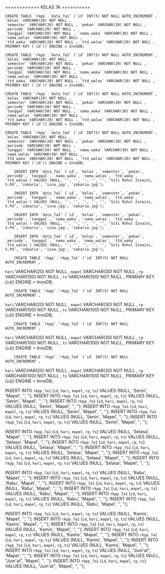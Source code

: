   ============ KELAS 7A ==========
    
    CREATE TABLE `rkpp`.`data_7a1` (`id` INT(5) NOT NULL AUTO_INCREMENT , `kelas` VARCHAR(20) NOT NULL ,
    `semester` VARCHAR(20) NOT NULL , `pekan` VARCHAR(20) NOT NULL , `periode` VARCHAR(20) NOT NULL ,
    `tanggal` VARCHAR(50) NOT NULL , `nama_waka` VARCHAR(30) NOT NULL , `nama_walas` VARCHAR(30) NOT NULL ,
    `ttd_waka` VARCHAR(20) NOT NULL , `ttd_walas` VARCHAR(20) NOT NULL , PRIMARY KEY (`id`)) ENGINE = InnoDB;
    
    CREATE TABLE `rkpp`.`data_7a2` (`id` INT(5) NOT NULL AUTO_INCREMENT , `kelas` VARCHAR(20) NOT NULL ,
    `semester` VARCHAR(20) NOT NULL , `pekan` VARCHAR(20) NOT NULL , `periode` VARCHAR(20) NOT NULL ,
    `tanggal` VARCHAR(50) NOT NULL , `nama_waka` VARCHAR(30) NOT NULL , `nama_walas` VARCHAR(30) NOT NULL ,
    `ttd_waka` VARCHAR(20) NOT NULL , `ttd_walas` VARCHAR(20) NOT NULL , PRIMARY KEY (`id`)) ENGINE = InnoDB;
    
    CREATE TABLE `rkpp`.`data_7a3` (`id` INT(5) NOT NULL AUTO_INCREMENT , `kelas` VARCHAR(20) NOT NULL ,
    `semester` VARCHAR(20) NOT NULL , `pekan` VARCHAR(20) NOT NULL , `periode` VARCHAR(20) NOT NULL ,
    `tanggal` VARCHAR(50) NOT NULL , `nama_waka` VARCHAR(30) NOT NULL , `nama_walas` VARCHAR(30) NOT NULL ,
    `ttd_waka` VARCHAR(20) NOT NULL , `ttd_walas` VARCHAR(20) NOT NULL , PRIMARY KEY (`id`)) ENGINE = InnoDB;
    
    CREATE TABLE `rkpp`.`data_7a4` (`id` INT(5) NOT NULL AUTO_INCREMENT , `kelas` VARCHAR(20) NOT NULL ,
    `semester` VARCHAR(20) NOT NULL , `pekan` VARCHAR(20) NOT NULL , `periode` VARCHAR(20) NOT NULL ,
    `tanggal` VARCHAR(50) NOT NULL , `nama_waka` VARCHAR(30) NOT NULL , `nama_walas` VARCHAR(30) NOT NULL ,
    `ttd_waka` VARCHAR(20) NOT NULL , `ttd_walas` VARCHAR(20) NOT NULL , PRIMARY KEY (`id`)) ENGINE = InnoDB;

        INSERT INTO `data_7a1` (`id`, `kelas`, `semester`, `pekan`, `periode`, `tanggal`, `nama_waka`, `nama_walas`, `ttd_waka`, `ttd_walas`) VALUES (NULL, '', '', '', '', '', 'Siti Rohul Isnaini, S.Pd', 'zakaria', 'isna.jpg', 'zakaria.jpg');

        INSERT INTO `data_7a2` (`id`, `kelas`, `semester`, `pekan`, `periode`, `tanggal`, `nama_waka`, `nama_walas`, `ttd_waka`, `ttd_walas`) VALUES (NULL, '', '', '', '', '', 'Siti Rohul Isnaini, S.Pd', 'zakaria', 'isna.jpg', 'zakaria.jpg');

        INSERT INTO `data_7a3` (`id`, `kelas`, `semester`, `pekan`, `periode`, `tanggal`, `nama_waka`, `nama_walas`, `ttd_waka`, `ttd_walas`) VALUES (NULL, '', '', '', '', '', 'Siti Rohul Isnaini, S.Pd', 'zakaria', 'isna.jpg', 'zakaria.jpg');

        INSERT INTO `data_7a4` (`id`, `kelas`, `semester`, `pekan`, `periode`, `tanggal`, `nama_waka`, `nama_walas`, `ttd_waka`, `ttd_walas`) VALUES (NULL, '', '', '', '', '', 'Siti Rohul Isnaini, S.Pd', 'zakaria', 'isna.jpg', 'zakaria.jpg');

        CREATE TABLE `rkpp`.`rkpp_7a1` (`id` INT(5) NOT NULL AUTO_INCREMENT , 
`hari` VARCHAR(20) NOT NULL , `mapel` VARCHAR(30) NOT NULL , `rp` VARCHAR(100) NOT NULL , 
`ts` VARCHAR(100) NOT NULL , PRIMARY KEY (`id`)) ENGINE = InnoDB;

        CREATE TABLE `rkpp`.`rkpp_7a2` (`id` INT(5) NOT NULL AUTO_INCREMENT , 
`hari` VARCHAR(20) NOT NULL , `mapel` VARCHAR(30) NOT NULL , `rp` VARCHAR(100) NOT NULL , 
`ts` VARCHAR(100) NOT NULL , PRIMARY KEY (`id`)) ENGINE = InnoDB;

        CREATE TABLE `rkpp`.`rkpp_7a3` (`id` INT(5) NOT NULL AUTO_INCREMENT , 
`hari` VARCHAR(20) NOT NULL , `mapel` VARCHAR(30) NOT NULL , `rp` VARCHAR(100) NOT NULL , 
`ts` VARCHAR(100) NOT NULL , PRIMARY KEY (`id`)) ENGINE = InnoDB;

        CREATE TABLE `rkpp`.`rkpp_7a4` (`id` INT(5) NOT NULL AUTO_INCREMENT , 
`hari` VARCHAR(20) NOT NULL , `mapel` VARCHAR(30) NOT NULL , `rp` VARCHAR(100) NOT NULL , 
`ts` VARCHAR(100) NOT NULL , PRIMARY KEY (`id`)) ENGINE = InnoDB;

    
INSERT INTO `rkpp_7a1` (`id`, `hari`, `mapel`, `rp`, `ts`) VALUES (NULL, 'Senin', 'Mapel', '', '');
INSERT INTO `rkpp_7a1` (`id`, `hari`, `mapel`, `rp`, `ts`) VALUES (NULL, 'Senin', 'Mapel', '', '');
INSERT INTO `rkpp_7a1` (`id`, `hari`, `mapel`, `rp`, `ts`) VALUES (NULL, 'Senin', 'Mapel', '', '');
INSERT INTO `rkpp_7a1` (`id`, `hari`, `mapel`, `rp`, `ts`) VALUES (NULL, 'Senin', 'Mapel', '', '');
INSERT INTO `rkpp_7a1` (`id`, `hari`, `mapel`, `rp`, `ts`) VALUES (NULL, 'Senin', 'Mapel', '', '');
INSERT INTO `rkpp_7a1` (`id`, `hari`, `mapel`, `rp`, `ts`) VALUES (NULL, 'Senin', 'Mapel', '', '');
    
INSERT INTO `rkpp_7a1` (`id`, `hari`, `mapel`, `rp`, `ts`) VALUES (NULL, 'Selasa', 'Mapel', '', '');
INSERT INTO `rkpp_7a1` (`id`, `hari`, `mapel`, `rp`, `ts`) VALUES (NULL, 'Selasa', 'Mapel', '', '');
INSERT INTO `rkpp_7a1` (`id`, `hari`, `mapel`, `rp`, `ts`) VALUES (NULL, 'Selasa', 'Mapel', '', '');
INSERT INTO `rkpp_7a1` (`id`, `hari`, `mapel`, `rp`, `ts`) VALUES (NULL, 'Selasa', 'Mapel', '', '');
INSERT INTO `rkpp_7a1` (`id`, `hari`, `mapel`, `rp`, `ts`) VALUES (NULL, 'Selasa', 'Mapel', '', '');
INSERT INTO `rkpp_7a1` (`id`, `hari`, `mapel`, `rp`, `ts`) VALUES (NULL, 'Selasa', 'Mapel', '', '');
    
INSERT INTO `rkpp_7a1` (`id`, `hari`, `mapel`, `rp`, `ts`) VALUES (NULL, 'Rabu', 'Mapel', '', '');
INSERT INTO `rkpp_7a1` (`id`, `hari`, `mapel`, `rp`, `ts`) VALUES (NULL, 'Rabu', 'Mapel', '', '');
INSERT INTO `rkpp_7a1` (`id`, `hari`, `mapel`, `rp`, `ts`) VALUES (NULL, 'Rabu', 'Mapel', '', '');
INSERT INTO `rkpp_7a1` (`id`, `hari`, `mapel`, `rp`, `ts`) VALUES (NULL, 'Rabu', 'Mapel', '', '');
INSERT INTO `rkpp_7a1` (`id`, `hari`, `mapel`, `rp`, `ts`) VALUES (NULL, 'Rabu', 'Mapel', '', '');
INSERT INTO `rkpp_7a1` (`id`, `hari`, `mapel`, `rp`, `ts`) VALUES (NULL, 'Rabu', 'Mapel', '', '');
    
INSERT INTO `rkpp_7a1` (`id`, `hari`, `mapel`, `rp`, `ts`) VALUES (NULL, 'Kamis', 'Mapel', '', '');
INSERT INTO `rkpp_7a1` (`id`, `hari`, `mapel`, `rp`, `ts`) VALUES (NULL, 'Kamis', 'Mapel', '', '');
INSERT INTO `rkpp_7a1` (`id`, `hari`, `mapel`, `rp`, `ts`) VALUES (NULL, 'Kamis', 'Mapel', '', '');
INSERT INTO `rkpp_7a1` (`id`, `hari`, `mapel`, `rp`, `ts`) VALUES (NULL, 'Kamis', 'Mapel', '', '');
INSERT INTO `rkpp_7a1` (`id`, `hari`, `mapel`, `rp`, `ts`) VALUES (NULL, 'Kamis', 'Mapel', '', '');
INSERT INTO `rkpp_7a1` (`id`, `hari`, `mapel`, `rp`, `ts`) VALUES (NULL, 'Kamis', 'Mapel', '', ''); 
INSERT INTO `rkpp_7a1` (`id`, `hari`, `mapel`, `rp`, `ts`) VALUES (NULL, "Jum'at", 'Mapel', '', '');
INSERT INTO `rkpp_7a1` (`id`, `hari`, `mapel`, `rp`, `ts`) VALUES (NULL, "Jum'at", 'Mapel', '', '');
INSERT INTO `rkpp_7a1` (`id`, `hari`, `mapel`, `rp`, `ts`) VALUES (NULL, "Jum'at", 'Mapel', '', '');

    
    